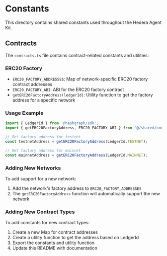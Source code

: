# Constants

This directory contains shared constants used throughout the Hedera Agent Kit.

## Contracts

The `contracts.ts` file contains contract-related constants and utilities:

### ERC20 Factory

- `ERC20_FACTORY_ADDRESSES`: Map of network-specific ERC20 factory contract addresses
- `ERC20_FACTORY_ABI`: ABI for the ERC20 factory contract
- `getERC20FactoryAddress(ledgerId)`: Utility function to get the factory address for a specific network

### Usage Example

```typescript
import { LedgerId } from '@hashgraph/sdk';
import { getERC20FactoryAddress, ERC20_FACTORY_ABI } from '@/shared/constants/contracts';

// Get factory address for testnet
const testnetAddress = getERC20FactoryAddress(LedgerId.TESTNET);

// Get factory address for mainnet
const mainnetAddress = getERC20FactoryAddress(LedgerId.MAINNET);
```

### Adding New Networks

To add support for a new network:

1. Add the network's factory address to `ERC20_FACTORY_ADDRESSES`
2. The `getERC20FactoryAddress` function will automatically support the new network

### Adding New Contract Types

To add constants for new contract types:

1. Create a new Map for contract addresses
2. Create a utility function to get the address based on LedgerId
3. Export the constants and utility function
4. Update this README with documentation
